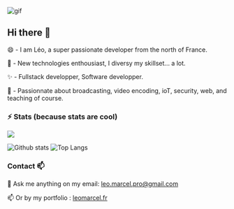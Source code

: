 ![gif](https://s3.us-west-2.amazonaws.com/secure.notion-static.com/21d8b296-33cf-4e73-9ec9-72e174dee81a/kFuIOzX.gif?X-Amz-Algorithm=AWS4-HMAC-SHA256&X-Amz-Credential=AKIAT73L2G45O3KS52Y5%2F20210503%2Fus-west-2%2Fs3%2Faws4_request&X-Amz-Date=20210503T120615Z&X-Amz-Expires=86400&X-Amz-Signature=9d465bcf60aeee581d61a1e52fce22f5983e78938881fbadb5031aeef1fec42d&X-Amz-SignedHeaders=host)

## Hi there 👋

😄 - I am Léo, a super passionate developer from the north of France. 

🌱 - New technologies enthousiast, I diversy my skillset... a lot. 

✨ - Fullstack developper, Software developper.

🔭 - Passionnate about broadcasting, video encoding, ioT, security, web, and teaching of course. 

### ⚡ Stats (because stats are cool)

![](https://komarev.com/ghpvc/?username=leomarcel)

![Github stats](https://github-readme-stats.vercel.app/api?username=leomarcel&show_icons=true&include_all_commits=true&count_private=true)  ![Top Langs](https://github-readme-stats.vercel.app/api/top-langs/?username=leomarcel)


### Contact 📫

💬 Ask me anything on my email: <a href="mailto:leo.marcel.pro@gmail.com">leo.marcel.pro@gmail.com</a>

📫 Or by my portfolio : <a href="https://leomarcel.fr" target="_blank">leomarcel.fr</a>